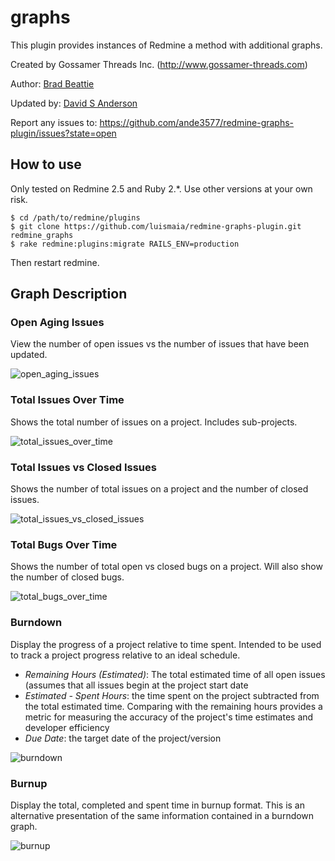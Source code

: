 # graphs

This plugin provides instances of Redmine a method with additional graphs.

Created by Gossamer Threads Inc. (http://www.gossamer-threads.com)

Author: [Brad Beattie](https://github.com/bradbeattie)

Updated by: [David S Anderson](https://github.com/ande3577)

Report any issues to: https://github.com/ande3577/redmine-graphs-plugin/issues?state=open


## How to use

Only tested on Redmine 2.5 and Ruby 2.*.  Use other versions at your own risk.

    $ cd /path/to/redmine/plugins
    $ git clone https://github.com/luismaia/redmine-graphs-plugin.git redmine_graphs
    $ rake redmine:plugins:migrate RAILS_ENV=production

Then restart redmine.

## Graph Description

### Open Aging Issues

View the number of open issues vs the number of issues that have been updated.

![open_aging_issues](/img/open_aging_issues.png "Open Aging Issues")

### Total Issues Over Time

Shows the total number of issues on a project.  Includes sub-projects.

![total_issues_over_time](/img/total_issues_over_time.png "Total Issues Over Time")

### Total Issues vs Closed Issues

Shows the number of total issues on a project and the number of closed issues.

![total_issues_vs_closed_issues](/img/total_issues_vs_closed_issues.png "Total Issues vs. Closed Issues")

### Total Bugs Over Time

Shows the number of total open vs closed bugs on a project.  Will also show the number of closed bugs.

![total_bugs_over_time](/img/total_bugs_over_time.png "Total Bugs Over Time")

### Burndown

Display the progress of a project relative to time spent.  Intended to be used to track a project progress
relative to an ideal schedule.

* _Remaining Hours (Estimated)_: The total estimated time of all open issues (assumes that all issues begin at the project start
date
* _Estimated - Spent Hours_: the time spent on the project subtracted from the total estimated time.  Comparing with the remaining
hours provides a metric for measuring the accuracy of the project's time estimates and developer efficiency
* _Due Date_: the target date of the project/version

![burndown](/img/burndown.png "Burndown")

### Burnup

Display the total, completed and spent time in burnup format.  This is an alternative presentation of the
same information contained in a burndown graph.

![burnup](/img/burnup.png "Burnup")
